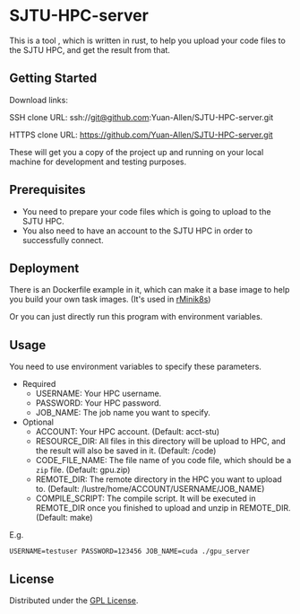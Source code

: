 # SJTU-HPC-server

This is a tool , which is written in rust, to help you upload your code files to the SJTU HPC, and get the result from that.

## Getting Started

Download links:

SSH clone URL: ssh://git@github.com:Yuan-Allen/SJTU-HPC-server.git

HTTPS clone URL: https://github.com/Yuan-Allen/SJTU-HPC-server.git

These will get you a copy of the project up and running on your local machine for development and testing purposes.

## Prerequisites

- You need to prepare your code files which is going to upload to the SJTU HPC.
- You also need to have an account to the SJTU HPC in order to successfully connect. 

## Deployment

There is an Dockerfile example in it, which can make it a base image to help you build your own task images. (It's used in [rMinik8s](https://github.com/markcty/rMiniK8s))

Or you can just directly run this program with environment variables.

## Usage

You need to use environment variables to specify these parameters.
- Required
  - USERNAME: Your HPC username.
  - PASSWORD: Your HPC password.
  - JOB_NAME: The job name you want to specify.
- Optional
  - ACCOUNT: Your HPC account. (Default: acct-stu)
  - RESOURCE_DIR: All files in this directory will be upload to HPC, and the result will also be saved in it. (Default: /code)
  - CODE_FILE_NAME: The file name of you code file, which should be a `zip` file. (Default: gpu.zip)
  - REMOTE_DIR: The remote directory in the HPC you want to upload to. (Default: /lustre/home/ACCOUNT/USERNAME/JOB_NAME)
  - COMPILE_SCRIPT: The compile script. It will be executed in REMOTE_DIR once you finished to upload and unzip in REMOTE_DIR. (Default: make)

E.g.
```shell
USERNAME=testuser PASSWORD=123456 JOB_NAME=cuda ./gpu_server
```

## License
Distributed under the [GPL License](https://www.gnu.org/licenses/gpl-3.0.html).
